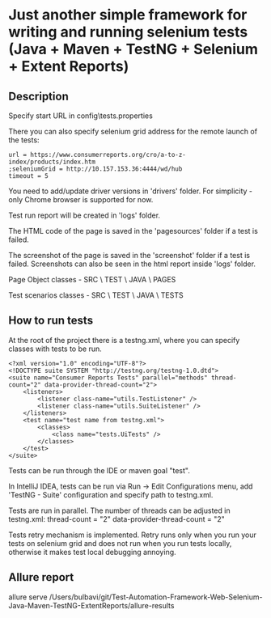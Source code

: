 # Just another simple framework for writing and running selenium tests (Java + Maven + TestNG + Selenium + Extent Reports)

## Description

Specify start URL in config\tests.properties

There you can also specify selenium grid address for the remote launch of the tests:

```
url = https://www.consumerreports.org/cro/a-to-z-index/products/index.htm
;seleniumGrid = http://10.157.153.36:4444/wd/hub
timeout = 5
```

You need to add/update driver versions in 'drivers' folder. For simplicity - only Chrome browser is supported for now.

Test run report will be created in 'logs' folder.

The HTML code of the page is saved in the 'pagesources' folder if a test is failed.

The screenshot of the page is saved in the 'screenshot' folder if a test is failed. Screenshots can also be seen in the html report inside 'logs' folder.

Page Object classes - SRC \ TEST \ JAVA \ PAGES

Test scenarios classes - SRC \ TEST \ JAVA \ TESTS

## How to run tests

At the root of the project there is a testng.xml, where you can specify classes with tests to be run.

```
<?xml version="1.0" encoding="UTF-8"?>
<!DOCTYPE suite SYSTEM "http://testng.org/testng-1.0.dtd">
<suite name="Consumer Reports Tests" parallel="methods" thread-count="2" data-provider-thread-count="2">
    <listeners>
        <listener class-name="utils.TestListener" />
        <listener class-name="utils.SuiteListener" />
    </listeners>
    <test name="test name from testng.xml">
        <classes>
            <class name="tests.UiTests" />
        </classes>
    </test>
</suite>
```

Tests can be run through the IDE or maven goal "test".

In IntelliJ IDEA, tests can be run via Run -> Edit Configurations menu, add 'TestNG - Suite' configuration and specify path to testng.xml.

Tests are run in parallel. The number of threads can be adjusted in testng.xml: thread-count = "2" data-provider-thread-count = "2"

Tests retry mechanism is implemented. Retry runs only when you run your tests on selenium grid and does not run when you run tests locally, otherwise it makes test local debugging annoying.

## Allure report

allure serve /Users/bulbavi/git/Test-Automation-Framework-Web-Selenium-Java-Maven-TestNG-ExtentReports/allure-results